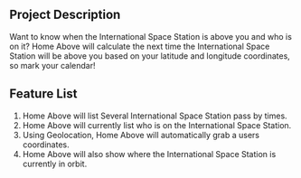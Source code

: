 ## Project Description
Want to know when the International Space Station is above you and who is on it? Home Above will calculate the next time the International Space Station will be above you based on your latitude and longitude coordinates, so mark your calendar!

## Feature List
1. Home Above will list Several International Space Station pass by times.
2. Home Above will currently list who is on the International Space Station.
3. Using Geolocation, Home Above will automatically grab a users coordinates.
4. Home Above will also show where the International Space Station is currently in orbit.
